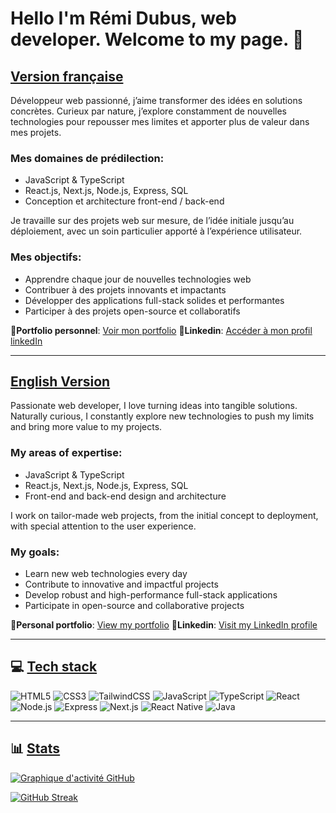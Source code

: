 # Hello I'm Rémi Dubus, web developer. Welcome to my page. 👋 

## <ins>Version française</ins> 

Développeur web passionné, j’aime transformer des idées en solutions concrètes.
Curieux par nature, j’explore constamment de nouvelles technologies pour repousser mes limites et apporter plus de valeur dans mes projets.

### Mes domaines de prédilection:
 - JavaScript & TypeScript
 - React.js, Next.js, Node.js, Express, SQL
 - Conception et architecture front-end / back-end

Je travaille sur des projets web sur mesure, de l’idée initiale jusqu’au déploiement, avec un soin particulier apporté à l’expérience utilisateur.

### Mes objectifs:
 - Apprendre chaque jour de nouvelles technologies web
 - Contribuer à des projets innovants et impactants
 - Développer des applications full-stack solides et performantes
 - Participer à des projets open-source et collaboratifs


🧾**Portfolio personnel**: [Voir mon portfolio](https://www.remi-dubus.fr)
🔗**Linkedin**: [Accéder à mon profil linkedIn](https://www.linkedin.com/in/r-dubus/)

---

## <ins>English Version</ins> 

Passionate web developer, I love turning ideas into tangible solutions.
Naturally curious, I constantly explore new technologies to push my limits and bring more value to my projects.

### My areas of expertise:
 - JavaScript & TypeScript
 - React.js, Next.js, Node.js, Express, SQL
 - Front-end and back-end design and architecture

I work on tailor-made web projects, from the initial concept to deployment, with special attention to the user experience.

### My goals:
 - Learn new web technologies every day
 - Contribute to innovative and impactful projects
 - Develop robust and high-performance full-stack applications
 - Participate in open-source and collaborative projects


🧾**Personal portfolio**: [View my portfolio](https://www.remi-dubus.fr)
🔗**Linkedin**: [Visit my LinkedIn profile](https://www.linkedin.com/in/r-dubus/)

---

## 💻 <ins>Tech stack</ins>

![HTML5](https://img.shields.io/badge/-HTML5-E34F26?logo=html5&logoColor=white) ![CSS3](https://img.shields.io/badge/-CSS3-1572B6?logo=css3&logoColor=white) ![TailwindCSS](https://img.shields.io/badge/-TailwindCSS-06B6D4?logo=tailwind-css&logoColor=white) ![JavaScript](https://img.shields.io/badge/-JavaScript-F7DF1E?logo=javascript&logoColor=black) ![TypeScript](https://img.shields.io/badge/-TypeScript-3178C6?logo=typescript&logoColor=white) ![React](https://img.shields.io/badge/-React-61DAFB?logo=react&logoColor=black) ![Node.js](https://img.shields.io/badge/-Node.js-339933?logo=node.js&logoColor=white) ![Express](https://img.shields.io/badge/-Express.js-000000?logo=express&logoColor=white) ![Next.js](https://img.shields.io/badge/-Next.js-000000?logo=next.js&logoColor=white) ![React Native](https://img.shields.io/badge/-React%20Native-61DAFB?logo=react&logoColor=black) ![Java](https://img.shields.io/badge/-Java-ff0000?logo=java&logoColor=white)

---

## 📊 <ins>Stats</ins>

[![Graphique d'activité GitHub](https://github-readme-activity-graph.vercel.app/graph?username=Remi-Dubus&theme=tokyo-night&custom_title=Remi%20Dubus's%20Contribution%20Graph&line=00bfff)](https://github.com/ashutosh00710/github-readme-activity-graph)

[![GitHub Streak](https://streak-stats.demolab.com?user=Remi-Dubus&theme=tokyonight&date_format=j%20M%5B%20Y%5D)](https://git.io/streak-stats)
